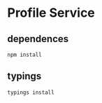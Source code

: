# Profile Service

## dependences

```shell
npm install
```

## typings
```shell
typings install
```

